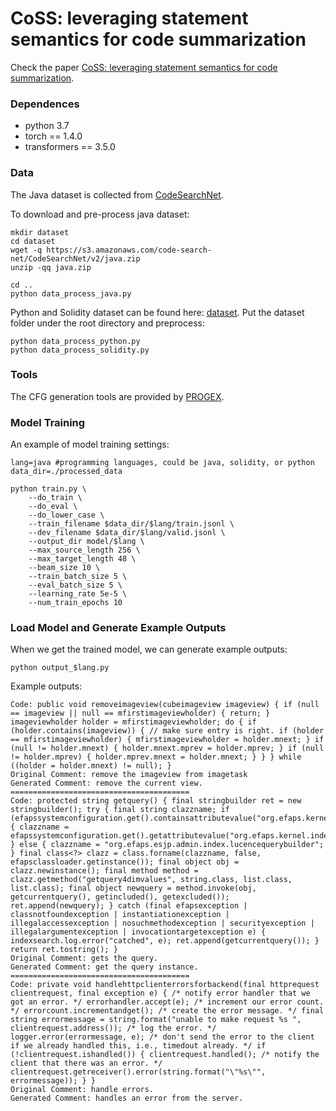 # CoSS: leveraging statement semantics for code summarization
Check the paper [CoSS: leveraging statement semantics for code summarization](https://drive.google.com/file/d/1Hw8as_GjRFkUh6Gf_x_71kUDo2pFVcO2/view?usp=sharing).
### Dependences
- python 3.7
- torch == 1.4.0
- transformers == 3.5.0


### Data
 The Java dataset is collected from [CodeSearchNet](https://arxiv.org/pdf/1909.09436.pdf).


To download and pre-process java dataset:

```
mkdir dataset
cd dataset
wget -q https://s3.amazonaws.com/code-search-net/CodeSearchNet/v2/java.zip
unzip -qq java.zip

cd ..
python data_process_java.py
```

Python and Solidity dataset can be found here: [dataset](https://drive.google.com/drive/folders/1of6Q9sYaUVCjn4xJSrjcyclXTnjBmCYl?usp=sharing). Put the dataset folder under the root directory and preprocess:
```
python data_process_python.py
python data_process_solidity.py
```
### Tools
The CFG generation tools are provided by [PROGEX](https://github.com/ghaffarian/progex).

### Model Training
An example of model training settings:
```
lang=java #programming languages, could be java, solidity, or python
data_dir=./processed_data

python train.py \
    --do_train \
    --do_eval \
    --do_lower_case \
    --train_filename $data_dir/$lang/train.jsonl \
    --dev_filename $data_dir/$lang/valid.jsonl \
    --output_dir model/$lang \
    --max_source_length 256 \
    --max_target_length 48 \
    --beam_size 10 \
    --train_batch_size 5 \
    --eval_batch_size 5 \
    --learning_rate 5e-5 \
    --num_train_epochs 10
```

### Load Model and Generate Example Outputs
When we get the trained model, we can generate example outputs:

```
python output_$lang.py 
```
Example outputs:
```
Code: public void removeimageview(cubeimageview imageview) { if (null == imageview || null == mfirstimageviewholder) { return; } imageviewholder holder = mfirstimageviewholder; do { if (holder.contains(imageview)) { // make sure entry is right. if (holder == mfirstimageviewholder) { mfirstimageviewholder = holder.mnext; } if (null != holder.mnext) { holder.mnext.mprev = holder.mprev; } if (null != holder.mprev) { holder.mprev.mnext = holder.mnext; } } } while ((holder = holder.mnext) != null); }
Original Comment: remove the imageview from imagetask
Generated Comment: remove the current view.
========================================
Code: protected string getquery() { final stringbuilder ret = new stringbuilder(); try { final string clazzname; if (efapssystemconfiguration.get().containsattributevalue("org.efaps.kernel.index.querybuilder")) { clazzname = efapssystemconfiguration.get().getattributevalue("org.efaps.kernel.index.querybuilder"); } else { clazzname = "org.efaps.esjp.admin.index.lucencequerybuilder"; } final class<?> clazz = class.forname(clazzname, false, efapsclassloader.getinstance()); final object obj = clazz.newinstance(); final method method = clazz.getmethod("getquery4dimvalues", string.class, list.class, list.class); final object newquery = method.invoke(obj, getcurrentquery(), getincluded(), getexcluded()); ret.append(newquery); } catch (final efapsexception | classnotfoundexception | instantiationexception | illegalaccessexception | nosuchmethodexception | securityexception | illegalargumentexception | invocationtargetexception e) { indexsearch.log.error("catched", e); ret.append(getcurrentquery()); } return ret.tostring(); }
Original Comment: gets the query.
Generated Comment: get the query instance.
========================================
Code: private void handlehttpclienterrorsforbackend(final httprequest clientrequest, final exception e) { /* notify error handler that we got an error. */ errorhandler.accept(e); /* increment our error count. */ errorcount.incrementandget(); /* create the error message. */ final string errormessage = string.format("unable to make request %s ", clientrequest.address()); /* log the error. */ logger.error(errormessage, e); /* don't send the error to the client if we already handled this, i.e., timedout already. */ if (!clientrequest.ishandled()) { clientrequest.handled(); /* notify the client that there was an error. */ clientrequest.getreceiver().error(string.format("\"%s\"", errormessage)); } }
Original Comment: handle errors.
Generated Comment: handles an error from the server.
```
